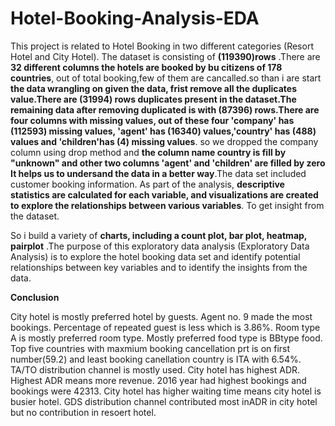 # Hotel-Booking-Analysis-EDA

This project is related to Hotel Booking in two different categories (Resort Hotel and City Hotel). The dataset is consisting of **(119390)rows** .There are **32 different columns the hotels are booked by bu citizens of 178 countries**, out of total booking,few of them are cancalled.so than i are start **the data wrangling on given the data, frist remove all the duplicates value.There are (31994) rows duplicates present in the dataset.The remaining data after removing duplicated is with (87396) rows.There are four columns with missing values, out of these four 'company' has (112593) missing values, 'agent' has (16340) values,'country' has (488) values and 'children'has (4) missing values**. so we dropped the company column using drop method and **the column name country is fill by "unknown" and other two columns 'agent' and 'children' are filled by zero It helps us to undersand the data in a better way**.The data set included customer booking information. As part of the analysis, **descriptive statistics are calculated for each variable, and visualizations are created to explore the relationships between various variables**. To get insight from the dataset.

So i build a variety of **charts, including a count plot, bar plot, heatmap, pairplot** .The purpose of this exploratory data analysis (Exploratory Data Analysis) is to explore the hotel booking data set and identify potential relationships between key variables and to identify the insights from the data.

**Conclusion**

City hotel is mostly preferred hotel by guests.
Agent no. 9 made the most bookings.
Percentage of repeated guest is less which is 3.86%.
Room type A is mostly preferred room type.
Mostly preferred food type is BBtype food.
Top five countries with maxmium booking cancellation prt is on first number(59.2) and least booking canellation country is ITA with 6.54%.
TA/TO distribution channel is mostly used.
City hotel has highest ADR. Highest ADR means more revenue.
2016 year had highest bookings and bookings were 42313.
City hotel has higher waiting time means city hotel is busier hotel.
GDS distribution channel contributed most inADR in city hotel but no contribution in resoert hotel.
